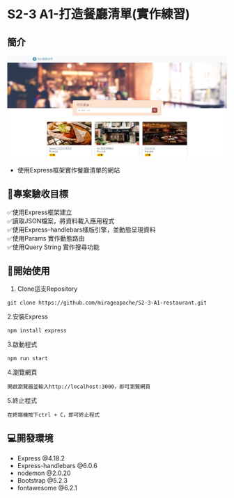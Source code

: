 # S2-3  A1-打造餐廳清單(實作練習)

## 簡介
![首頁](/public/images/restaurant_index_page.png "Index Page")

+ 使用Express框架實作餐廳清單的網站

## 🎯專案驗收目標
✅使用Express框架建立<br>
✅讀取JSON檔案，將資料載入應用程式<br>
✅使用Express-handlebars樣版引擎，並動態呈現資料<br>
✅使用Params 實作動態路由<br>
✅使用Query String 實作搜尋功能<br>


## 🔗開始使用

1. Clone這支Repository
```
git clone https://github.com/mirageapache/S2-3-A1-restaurant.git
```
2.安裝Express
```
npm install express
```
3.啟動程式
```
npm run start
```
4.瀏覽網頁
```
開啟瀏覽器並輸入http://localhost:3000，即可瀏覽網頁
```
5.終止程式
```
在終端機按下ctrl + C，即可終止程式
```

## 💻開發環境
+ Express @4.18.2
+ Express-handlebars @6.0.6
+ nodemon @2.0.20
+ Bootstrap @5.2.3
+ fontawesome @6.2.1




